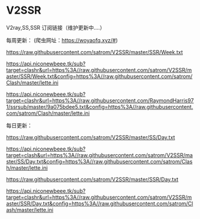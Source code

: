 # V2SSR
 V2ray,SS,SSR 订阅链接（维护更新中....）


每周更新：  (爬虫网址：https://woyaofq.xyz/#)

https://raw.githubusercontent.com/satrom/V2SSR/master/SSR/Week.txt

https://api.niconewbeee.tk/sub?target=clashr&url=https%3A//raw.githubusercontent.com/satrom/V2SSR/master/SSR/Week.txt&config=https%3A//raw.githubusercontent.com/satrom/Clash/master/lette.ini

https://api.niconewbeee.tk/sub?target=clashr&url=https%3A//raw.githubusercontent.com/RaymondHarris971/ssrsub/master/9a075bdee5.txt&config=https%3A//raw.githubusercontent.com/satrom/Clash/master/lette.ini

每日更新：

https://raw.githubusercontent.com/satrom/V2SSR/master/SS/Day.txt

https://api.niconewbeee.tk/sub?target=clash&url=https%3A//raw.githubusercontent.com/satrom/V2SSR/master/SS/Day.txt&config=https%3A//raw.githubusercontent.com/satrom/Clash/master/lette.ini


https://raw.githubusercontent.com/satrom/V2SSR/master/SSR/Day.txt

https://api.niconewbeee.tk/sub?target=clashr&url=https%3A//raw.githubusercontent.com/satrom/V2SSR/master/SSR/Day.txt&config=https%3A//raw.githubusercontent.com/satrom/Clash/master/lette.ini
